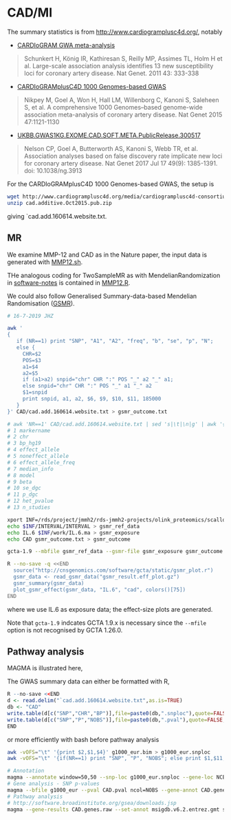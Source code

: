 # CAD/MI

The summary statistics is from http://www.cardiogramplusc4d.org/, notably
* [CARDIoGRAM GWA meta-analysis](http://www.cardiogramplusc4d.org/media/cardiogramplusc4d-consortium/data-downloads/cardiogram_gwas_results.zip)

> Schunkert H, König IR, Kathiresan S, Reilly MP, Assimes TL, Holm H et al. Large-scale association analysis identifies 13 new susceptibility loci for coronary artery disease. Nat Genet. 2011 43: 333-338

* [CARDIoGRAMplusC4D 1000 Genomes-based GWAS](http://www.cardiogramplusc4d.org/media/cardiogramplusc4d-consortium/data-downloads/cad.additive.Oct2015.pub.zip)

> Nikpey M, Goel A, Won H, Hall LM, Willenborg C, Kanoni S, Saleheen S, et al. A comprehensive 1000 Genomes–based genome-wide association meta-analysis of coronary artery disease. Nat Genet 2015 47:1121-1130

* [UKBB.GWAS1KG.EXOME.CAD.SOFT.META.PublicRelease.300517](http://www.cardiogramplusc4d.org/media/cardiogramplusc4d-consortium/data-downloads/UKBB.GWAS1KG.EXOME.CAD.SOFT.META.PublicRelease.300517.txt.gz)

> Nelson CP, Goel A, Butterworth AS, Kanoni S, Webb TR, et al. Association analyses based on false discovery rate implicate new loci for coronary artery disease. Nat Genet 2017 Jul 17 49(9): 1385-1391. doi: 10.1038/ng.3913

For the CARDIoGRAMplusC4D 1000 Genomes-based GWAS, the setup is
```bash
wget http://www.cardiogramplusc4d.org/media/cardiogramplusc4d-consortium/data-downloads/cad.additive.Oct2015.pub.zip
unzip cad.additive.Oct2015.pub.zip
```
giving `cad.add.160614.website.txt.

## MR

We examine MMP-12 and CAD as in the Nature paper, the input data is generated with [MMP12.sh](MMP12.sh).

THe analogous coding for TwoSampleMR as with MendelianRandomization in [software-notes](https://github.com/jinghuazhao/software-notes)
is contained in [MMP12.R](MMP12.R).

We could also follow Generalised Summary-data-based Mendelian Randomisation ([GSMR](http://cnsgenomics.com/software/gcta/#Mendelianrandomisation)).
```bash
# 16-7-2019 JHZ

awk '
{
   if (NR==1) print "SNP", "A1", "A2", "freq", "b", "se", "p", "N";
   else {
     CHR=$2
     POS=$3
     a1=$4
     a2=$5
     if (a1>a2) snpid="chr" CHR ":" POS "_" a2 "_" a1;
     else snpid="chr" CHR ":" POS "_" a1 "_" a2
     $1=snpid
     print snpid, a1, a2, $6, $9, $10, $11, 185000
   }
}' CAD/cad.add.160614.website.txt > gsmr_outcome.txt

# awk 'NR==1' CAD/cad.add.160614.website.txt | sed 's|\t|\n|g' | awk '{print "# " NR, $1}'
# 1 markername
# 2 chr
# 3 bp_hg19
# 4 effect_allele
# 5 noneffect_allele
# 6 effect_allele_freq
# 7 median_info
# 8 model
# 9 beta
# 10 se_dgc
# 11 p_dgc
# 12 het_pvalue
# 13 n_studies

xport INF=/rds/project/jmmh2/rds-jmmh2-projects/olink_proteomics/scallop/INF
echo $INF/INTERVAL/INTERVAL > gsmr_ref_data
echo IL.6 $INF/work/IL.6.ma > gsmr_exposure
echo CAD gsmr_outcome.txt > gsmr_outcome

gcta-1.9 --mbfile gsmr_ref_data --gsmr-file gsmr_exposure gsmr_outcome --gsmr-direction 0 --effect-plot --out gsmr_result

R --no-save -q <<END
  source("http://cnsgenomics.com/software/gcta/static/gsmr_plot.r")
  gsmr_data <- read_gsmr_data("gsmr_result.eff_plot.gz")
  gsmr_summary(gsmr_data)
  plot_gsmr_effect(gsmr_data, "IL.6", "cad", colors()[75])
END
```
where we use IL.6 as exposure data; the effect-size plots are generated.

Note that `gcta-1.9` indcates GCTA 1.9.x is necessary since the `--mfile` option is not recognised by GCTA 1.26.0.

## Pathway analysis

MAGMA is illustrated here,

The GWAS summary data can either be formatted with R,
```r
R --no-save <<END
d <- read.delim("`cad.add.160614.website.txt",as.is=TRUE)
db <- "CAD"
write.table(d[c("SNP","CHR","BP")],file=paste0(db,".snploc"),quote=FALSE,row.name=FALSE,col.names=FALSE,sep="\t")
write.table(d[c("SNP","P","NOBS")],file=paste0(db,".pval"),quote=FALSE,row.name=FALSE,sep="\t")
END
```
or more efficiently with bash before pathway analysis
```bash
awk -vOFS="\t" '{print $2,$1,$4}' g1000_eur.bim > g1000_eur.snploc
awk -vOFS="\t" '{if(NR==1) print "SNP", "P", "NOBS"; else print $1,$11,1000}' `cad.add.160614.website.txt > CAD.pval

# Annotation
magma --annotate window=50,50 --snp-loc g1000_eur.snploc --gene-loc NCBI37.3.gene.loc --out CAD
# Gene analysis - SNP p-values
magma --bfile g1000_eur --pval CAD.pval ncol=NOBS --gene-annot CAD.genes.annot --out CAD
# Pathway analysis
# http://software.broadinstitute.org/gsea/downloads.jsp
magma --gene-results CAD.genes.raw --set-annot msigdb.v6.2.entrez.gmt self-contained --model fwer --out CAD
```
